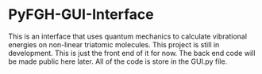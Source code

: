 # PyFGH-GUI-Interface
This is an interface that uses quantum mechanics to calculate vibrational energies on non-linear triatomic molecules. This project is still in development. This is just the front end of it for now. The back end code will be made public here later. All of the code is store in the GUI.py file.  
